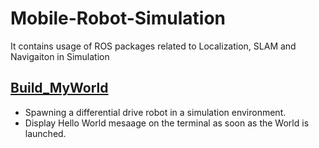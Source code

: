 # Mobile-Robot-Simulation
It contains usage of ROS packages related to Localization, SLAM and Navigaiton in Simulation 

## [Build_MyWorld](https://github.com/Rajat-Arora/Mobile-Robot-Simulation/tree/main/Build_MyWorld)
* Spawning a differential drive robot in a simulation environment. 
* Display Hello World mesaage on the terminal as soon as the World is launched.
